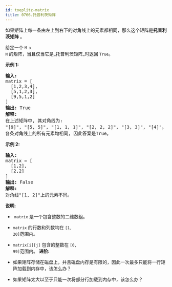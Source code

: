 ```yaml
---
id: toeplitz-matrix
title: 0766.托普利茨矩阵
---
```

如果矩阵上每一条由左上到右下的对角线上的元素都相同，那么这个矩阵是**托普利茨矩阵** 。

给定一个 <code>M x N</code> 的矩阵，当且仅当它是_托普利茨矩阵_时返回 <code>True</code>。

**示例 1:**


<pre><strong>输入:</strong> <br/>matrix = [<br/>  [1,2,3,4],<br/>  [5,1,2,3],<br/>  [9,5,1,2]<br/>]<br/><strong>输出:</strong> True<br/><strong>解释:</strong><br/>在上述矩阵中, 其对角线为:<br/>&#34;[9]&#34;, &#34;[5, 5]&#34;, &#34;[1, 1, 1]&#34;, &#34;[2, 2, 2]&#34;, &#34;[3, 3]&#34;, &#34;[4]&#34;。<br/>各条对角线上的所有元素均相同, 因此答案是True。<br/></pre>

**示例 2:**


<pre><strong>输入:</strong><br/>matrix = [<br/>  [1,2],<br/>  [2,2]<br/>]<br/><strong>输出:</strong> False<br/><strong>解释: <br/></strong>对角线&#34;[1, 2]&#34;上的元素不同。<br/></pre>

**说明:**

-  <code>matrix</code> 是一个包含整数的二维数组。
- <code>matrix</code> 的行数和列数均在 <code>[1, 20]</code>范围内。
- <code>matrix[i][j]</code> 包含的整数在 <code>[0, 99]</code>范围内。
**进阶:**

- 如果矩阵存储在磁盘上，并且磁盘内存是有限的，因此一次最多只能将一行矩阵加载到内存中，该怎么办？
- 如果矩阵太大以至于只能一次将部分行加载到内存中，该怎么办？